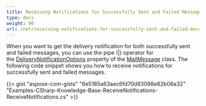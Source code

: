 ```yaml
---
title: Receiving Notifications for Successfully Sent and Failed Messages
type: docs
weight: 90
url: /net/receiving-notifications-for-successfully-sent-and-failed-messages/
---
```



When you want to get the delivery notification for both successfully sent and failed messages, you can use the pipe (|) operator for the [DeliveryNotificationOptions](https://apireference.aspose.com/email/net/aspose.email/mailmessage/properties/deliverynotificationoptions) property of the [MailMessage](https://apireference.aspose.com/email/net/aspose.email/mailmessage) class. The following code snippet shows you how to receive notifications for successfully sent and failed messages.



{{< gist "aspose-com-gists" "6e5185a63aec6fd70d83098e82b06a32" "Examples-CSharp-Knowledge-Base-ReceiveNotifications-ReceiveNotifications.cs" >}}
